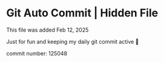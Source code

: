 # Git Auto Commit | Hidden File

This file was added Feb 12, 2025

Just for fun and keeping my daily git commit active 🤪

commit number: 125048
